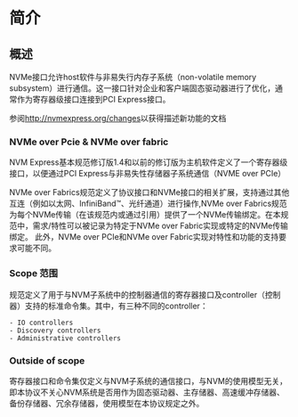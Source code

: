 # 简介

## 概述
  NVMe接口允许host软件与非易失行内存子系统（non-volatile memory subsystem）进行通信。这一接口针对企业和客户端固态驱动器进行了优化，通常作为寄存器级接口连接到PCI Express接口。

  参阅<http://nvmexpress.org/changes>以获得描述新功能的文档
  
### NVMe over Pcie & NVMe over fabric

  NVM Express基本规范修订版1.4和以前的修订版为主机软件定义了一个寄存器级接口，以便通过PCI Express与非易失性存储器子系统通信（NVME over PCIe）
  
  NVMe over Fabrics规范定义了协议接口和NVMe接口的相关扩展，支持通过其他互连（例如以太网、InfiniBand™、光纤通道）进行操作,NVMe over Fabrics规范为每个NVMe传输（在该规范内或通过引用）提供了一个NVMe传输绑定。在本规范中，需求/特性可以被记录为特定于NVMe over Fabric实现或特定的NVMe传输绑定。 此外，NVMe over PCIe和NVMe over Fabric实现对特性和功能的支持要求可能不同。
  
### Scope 范围

  规范定义了用于与NVM子系统中的控制器通信的寄存器接口及controller（控制器）支持的标准命令集。其中，有三种不同的controller：
  
    - IO controllers 
    - Discovery controllers 
    - Administrative controllers

### Outside of scope
  
  寄存器接口和命令集仅定义与NVM子系统的通信接口，与NVM的使用模型无关，即本协议不关心NVM系统是否用作为固态驱动器、主存储器、高速缓冲存储器、备份存储器、冗余存储器，使用模型在本协议规定之外。
  
  
